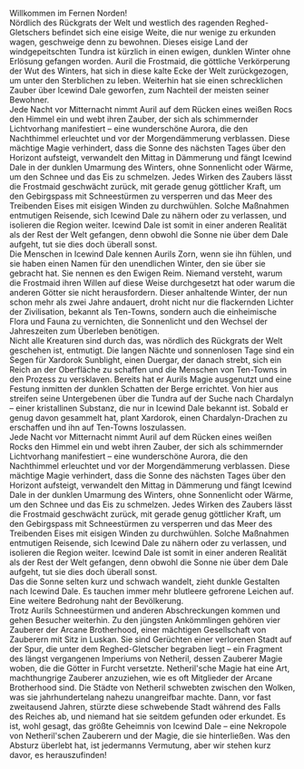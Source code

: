 Willkommen im Fernen Norden!<br>
Nördlich des Rückgrats der Welt und westlich des ragenden Reghed-Gletschers befindet sich eine eisige Weite, die nur wenige zu erkunden wagen, geschweige denn zu bewohnen. Dieses eisige Land der windgepeitschten Tundra ist kürzlich in einen ewigen, dunklen Winter ohne Erlösung gefangen worden. Auril die Frostmaid, die göttliche Verkörperung der Wut des Winters, hat sich in diese kalte Ecke der Welt zurückgezogen, um unter den Sterblichen zu leben. Weiterhin hat sie einen schrecklichen Zauber über Icewind Dale geworfen, zum Nachteil der meisten seiner Bewohner.
<br>
Jede Nacht vor Mitternacht nimmt Auril auf dem Rücken eines weißen Rocs den Himmel ein und webt ihren Zauber, der sich als schimmernder Lichtvorhang manifestiert – eine wunderschöne Aurora, die den Nachthimmel erleuchtet und vor der Morgendämmerung verblassen. Diese mächtige Magie verhindert, dass die Sonne des nächsten Tages über den Horizont aufsteigt, verwandelt den Mittag in Dämmerung und fängt Icewind Dale in der dunklen Umarmung des Winters, ohne Sonnenlicht oder Wärme, um den Schnee und das Eis zu schmelzen. Jedes Wirken des Zaubers lässt die Frostmaid geschwächt zurück, mit gerade genug göttlicher Kraft, um den Gebirgspass mit Schneestürmen zu versperren und das Meer des Treibenden Eises mit eisigen Winden zu durchwühlen. Solche Maßnahmen entmutigen Reisende, sich Icewind Dale zu nähern oder zu verlassen, und isolieren die Region weiter. Icewind Dale ist somit in einer anderen Realität als der Rest der Welt gefangen, denn obwohl die Sonne nie über dem Dale aufgeht, tut sie dies doch überall sonst.
<br>
Die Menschen in Icewind Dale kennen Aurils Zorn, wenn sie ihn fühlen, und sie haben einen Namen für den unendlichen Winter, den sie über sie gebracht hat. Sie nennen es den Ewigen Reim. Niemand versteht, warum die Frostmaid ihren Willen auf diese Weise durchgesetzt hat oder warum die anderen Götter sie nicht herausfordern. Dieser anhaltende Winter, der nun schon mehr als zwei Jahre andauert, droht nicht nur die flackernden Lichter der Zivilisation, bekannt als Ten-Towns, sondern auch die einheimische Flora und Fauna zu vernichten, die Sonnenlicht und den Wechsel der Jahreszeiten zum Überleben benötigen.
<br>
Nicht alle Kreaturen sind durch das, was nördlich des Rückgrats der Welt geschehen ist, entmutigt. Die langen Nächte und sonnenlosen Tage sind ein Segen für Xardorok Sunblight, einen Duergar, der danach strebt, sich ein Reich an der Oberfläche zu schaffen und die Menschen von Ten-Towns in den Prozess zu versklaven. Bereits hat er Aurils Magie ausgenutzt und eine Festung inmitten der dunklen Schatten der Berge errichtet. Von hier aus streifen seine Untergebenen über die Tundra auf der Suche nach Chardalyn – einer kristallinen Substanz, die nur in Icewind Dale bekannt ist. Sobald er genug davon gesammelt hat, plant Xardorok, einen Chardalyn-Drachen zu erschaffen und ihn auf Ten-Towns loszulassen.<br>
Jede Nacht vor Mitternacht nimmt Auril auf dem Rücken eines weißen Rocks den Himmel ein und webt ihren Zauber, der sich als schimmernder Lichtvorhang manifestiert – eine wunderschöne Aurora, die den Nachthimmel erleuchtet und vor der Morgendämmerung verblassen. Diese mächtige Magie verhindert, dass die Sonne des nächsten Tages über den Horizont aufsteigt, verwandelt den Mittag in Dämmerung und fängt Icewind Dale in der dunklen Umarmung des Winters, ohne Sonnenlicht oder Wärme, um den Schnee und das Eis zu schmelzen. Jedes Wirken des Zaubers lässt die Frostmaid geschwächt zurück, mit gerade genug göttlicher Kraft, um den Gebirgspass mit Schneestürmen zu versperren und das Meer des Treibenden Eises mit eisigen Winden zu durchwühlen. Solche Maßnahmen entmutigen Reisende, sich Icewind Dale zu nähern oder zu verlassen, und isolieren die Region weiter. Icewind Dale ist somit in einer anderen Realität als der Rest der Welt gefangen, denn obwohl die Sonne nie über dem Dale aufgeht, tut sie dies doch überall sonst.<br>
Das die Sonne selten kurz und schwach wandelt, zieht dunkle Gestalten nach Icewind Dale. Es tauchen immer mehr blutleere gefrorene Leichen auf. Eine weitere Bedrohung naht der Bevölkerung.<br>
Trotz Aurils Schneestürmen und anderen Abschreckungen kommen und gehen Besucher weiterhin. Zu den jüngsten Ankömmlingen gehören vier Zauberer der Arcane Brotherhood, einer mächtigen Gesellschaft von Zauberern mit Sitz in Luskan. Sie sind Gerüchten einer verlorenen Stadt auf der Spur, die unter dem Reghed-Gletscher begraben liegt – ein Fragment des längst vergangenen Imperiums von Netheril, dessen Zauberer Magie woben, die die Götter in Furcht versetzte. Netheril'sche Magie hat eine Art, machthungrige Zauberer anzuziehen, wie es oft Mitglieder der Arcane Brotherhood sind. Die Städte von Netheril schwebten zwischen den Wolken, was sie jahrhundertelang nahezu unangreifbar machte. Dann, vor fast zweitausend Jahren, stürzte diese schwebende Stadt während des Falls des Reiches ab, und niemand hat sie seitdem gefunden oder erkundet. Es ist, wohl gesagt, das größte Geheimnis von Icewind Dale – eine Nekropole von Netheril'schen Zauberern und der Magie, die sie hinterließen. Was den Absturz überlebt hat, ist jedermanns Vermutung, aber wir stehen kurz davor, es herauszufinden!